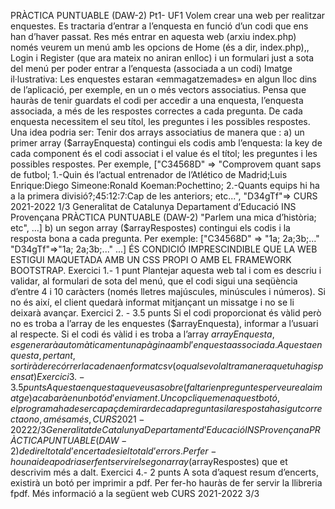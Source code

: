 PRÀCTICA PUNTUABLE (DAW-2)
Pt1- UF1
Volem crear una web per realitzar enquestes. Es tractaria d’entrar a l’enquesta en 
funció d’un codi que ens han d’haver passat.
Res més entrar en aquesta web (arxiu index.php) només veurem un menú amb les 
opcions de Home (és a dir, index.php),, Login i Register (que ara mateix no aniran 
enlloc) i un formulari just a sota del menú per poder entrar a l’enquesta (associada a 
un codi)
Imatge il·lustrativa:
Les enquestes estaran «emmagatzemades» en algun lloc dins de l’aplicació, per 
exemple, en un o més vectors associatius. Pensa que hauràs de tenir guardats el codi 
per accedir a una enquesta, l’enquesta associada, a més de les respostes correctes a 
cada pregunta. De cada enquesta necessitem el seu títol, les preguntes i les possibles 
respostes.
Una idea podria ser:
Tenir dos arrays associatius de manera que :
a) un primer array ($arrayEnquesta) contingui els codis amb l’enquesta:
la key de cada component és el codi associat i el value és el títol; les 
preguntes i les possibles respostes. Per exemple,
["C34568D" => 
"Comprovem quant saps de futbol; 1.-Quin és l’actual entrenador de l’Atlético de Madrid;Luis Enrique:Diego 
Simeone:Ronald Koeman:Pochettino; 2.-Quants equips hi ha a la primera divisió?;45:12:7:Cap de les anteriors; etc...",
"D34gTf"=>
 CURS 2021-2022 1/3
Generalitat de Catalunya
Departament d’Educació
INS Provençana
PRÀCTICA PUNTUABLE (DAW-2)
"Parlem una mica d’història; etc",
...]
b) un segon array ($arrayRespostes) contingui els codis i la resposta bona a 
cada pregunta. Per exemple:
["C34568D" => "1a; 2a;3b;..."
"D34gTf"=>"1a; 2a;3b;..."
...]
ÉS CONDICIÓ IMPRESCINDIBLE QUE LA WEB ESTIGUI MAQUETADA AMB
UN CSS PROPI O AMB EL FRAMEWORK BOOTSTRAP.
Exercici 1.- 1 punt
Plantejar aquesta web tal i com es descriu i validar, al formulari de sota del menú, que
el codi sigui una seqüència d’entre 4 i 10 caràcters (només lletres majúscules,
minúscules i números). Si no és així, el client quedarà informat mitjançant un
missatge i no se li deixarà avançar.
Exercici 2. - 3.5 punts
Si el codi proporcionat és vàlid però no es troba a l’array de les enquestes
($arrayEnquesta), informar a l’usuari al respecte.
Si el codi és vàlid i es troba a l’array $arrayEnquesta, es generarà automàticament
una pàgina amb l’enquesta associada. Aquesta enquesta, per tant, sortirà de recórrer la
cadena en format csv (o qualsevol altra manera que tu hagis pensat) 
Exercici 3.- 3.5 punts
Aquesta enquesta que veus a sobre (faltarien preguntes per veure a la imatge)
acabarà en un botó d’enviament. Un cop cliquem en aquest botó, el programa ha de
ser capaç de mirar de cada pregunta si la resposta ha sigut correcta o no, a més a més,
 CURS 2021-2022 2/3
Generalitat de Catalunya
Departament d’Educació
INS Provençana
PRÀCTICA PUNTUABLE (DAW-2)
de dir el total d’encertades i el total d’errors. Per fer-ho una idea podria ser fent servir
el segon array ($arrayRespostes) que et descrivim més a dalt.
Exercici 4.- 2 punts
A sota d’aquest resum d’encerts, existirà un botó per imprimir a pdf. Per fer-ho 
hauràs de fer servir la llibreria fpdf. Més informació a la següent web
 CURS 2021-2022 3/3